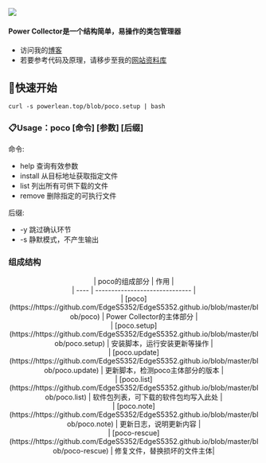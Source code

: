 ![](https://i.loli.net/2020/05/16/yHTszl5Zr4pbEBQ.jpg)

#### Power Collector是一个结构简单，易操作的类包管理器
* 访问我的[博客](https://powerlean.top)
* 若要参考代码及原理，请移步至我的[网站资料库](https://https://github.com/EdgeS5352/EdgeS5352.github.io/blob/master/blob/poco)

## 🏁快速开始
`curl -s powerlean.top/blob/poco.setup | bash`

### 📋Usage：poco [命令] [参数] [后缀]
命令:
- help        查询有效参数
- install     从目标地址获取指定文件
- list        列出所有可供下载的文件
- remove      删除指定的可执行文件

后缀:
- -y          跳过确认环节
- -s          静默模式，不产生输出

###  组成结构

<center>|  poco的组成部分   | 作用 |</center>
<center>|  ----  | ------------------------------ |</center>
<center>| [poco](https://https://github.com/EdgeS5352/EdgeS5352.github.io/blob/master/blob/poco)  | Power Collector的主体部分 |</center>
<center>| [poco.setup](https://https://github.com/EdgeS5352/EdgeS5352.github.io/blob/master/blob/poco.setup) | 安装脚本，运行安装更新等操作 |</center>
<center>| [poco.update](https://https://github.com/EdgeS5352/EdgeS5352.github.io/blob/master/blob/poco.update) | 更新脚本，检测poco主体部分的版本 |</center>
<center>| [poco.list](https://https://github.com/EdgeS5352/EdgeS5352.github.io/blob/master/blob/poco.list) | 软件包列表，可下载的软件包均写入此处 |</center>
<center>| [poco.note](https://https://github.com/EdgeS5352/EdgeS5352.github.io/blob/master/blob/poco.note) | 更新日志，说明更新内容 |</center>
<center>| [poco-rescue](https://https://github.com/EdgeS5352/EdgeS5352.github.io/blob/master/blob/poco-rescue) | 修复文件，替换损坏的文件主体|</center>
